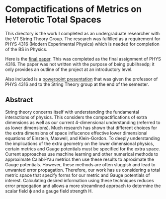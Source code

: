 # Compactifications of Metrics on Heterotic Total Spaces

This directory is the work I completed as an undergraduate researcher with the VT String Theory Group. The research was fulfilled as a requirement for PHYS 4316 (Modern Experimental Physics) which is needed for completion of the BS in Physics.

Here is the <a href="final_paper.pdf" class="image fit">final paper</a>. This was completed as the final assignment of PHYS 4316. The paper was not written with the purpose of being publihsedp; it only provides an outline of the project at an introductory level.

Also included is a <a href="Compactifications of Metrics on Heterotic Total Spaces.pdf">powerpoint presentation</a> that was given the professor of PHYS 4316 and to the String Theory group at the end of the semester.

## Abstract

String theory concerns itself with understanding the fundamental interactions of physics. This considers the compactifications of extra dimensions as well as our current 4-dimensional understanding (referred to as lower dimensions). Much research has shown that different choices for the extra dimensions of space influcence effective lower dimensional equations of Einstein, Maxwell, and Klein-Gordon. To deeply understanding the implications of the extra geometry on the lower dimensional physics, certain metrics and Gauge potentials must be specified for the extra space. Current approaches use machine learning and other numerical methods to approximate Calabi-Yau metrics then use these results to aproximate the Gauge potentials. However, these methods are often sluggish and lead to unwanted error propagation. Therefore, our work has us considering a total metric space that specify forms for our metric and Gauge potentials of interest. Calculating desired information using these techniques reduces error propogation and allows a more streamlined approach to determine the scalar field ϕ and a gauge field strength H.
